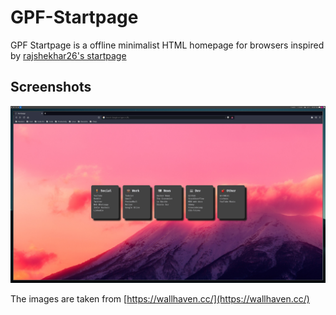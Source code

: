 # GPF-Startpage

GPF Startpage is a offline minimalist HTML homepage for browsers inspired by [rajshekhar26's startpage](https://github.com/rajshekhar26/startpage)

## Screenshots

![Screenshot 1](./screenshots/screenshot1.jpg)

The images are taken from [https://wallhaven.cc/](https://wallhaven.cc/)

